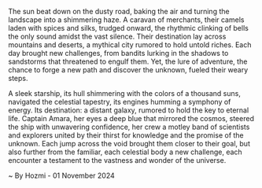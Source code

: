 
The sun beat down on the dusty road, baking the air and turning the landscape into a shimmering haze. A caravan of merchants, their camels laden with spices and silks, trudged onward, the rhythmic clinking of bells the only sound amidst the vast silence. Their destination lay across mountains and deserts, a mythical city rumored to hold untold riches. Each day brought new challenges, from bandits lurking in the shadows to sandstorms that threatened to engulf them. Yet, the lure of adventure, the chance to forge a new path and discover the unknown, fueled their weary steps.

A sleek starship, its hull shimmering with the colors of a thousand suns, navigated the celestial tapestry, its engines humming a symphony of energy. Its destination: a distant galaxy, rumored to hold the key to eternal life. Captain Amara, her eyes a deep blue that mirrored the cosmos, steered the ship with unwavering confidence, her crew a motley band of scientists and explorers united by their thirst for knowledge and the promise of the unknown. Each jump across the void brought them closer to their goal, but also further from the familiar, each celestial body a new challenge, each encounter a testament to the vastness and wonder of the universe. 

~ By Hozmi - 01 November 2024
